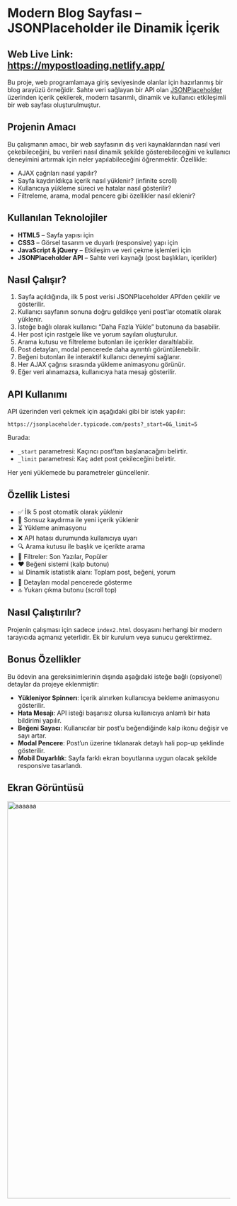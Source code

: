 # Modern Blog Sayfası – JSONPlaceholder ile Dinamik İçerik

## Web Live Link: https://mypostloading.netlify.app/

Bu proje, web programlamaya giriş seviyesinde olanlar için hazırlanmış bir blog arayüzü örneğidir. Sahte veri sağlayan bir API olan [JSONPlaceholder](https://jsonplaceholder.typicode.com/) üzerinden içerik çekilerek, modern tasarımlı, dinamik ve kullanıcı etkileşimli bir web sayfası oluşturulmuştur.

## Projenin Amacı

Bu çalışmanın amacı, bir web sayfasının dış veri kaynaklarından nasıl veri çekebileceğini, bu verileri nasıl dinamik şekilde gösterebileceğini ve kullanıcı deneyimini artırmak için neler yapılabileceğini öğrenmektir. Özellikle:

- AJAX çağrıları nasıl yapılır?
- Sayfa kaydırıldıkça içerik nasıl yüklenir? (infinite scroll)
- Kullanıcıya yükleme süreci ve hatalar nasıl gösterilir?
- Filtreleme, arama, modal pencere gibi özellikler nasıl eklenir?

## Kullanılan Teknolojiler

- **HTML5** – Sayfa yapısı için  
- **CSS3** – Görsel tasarım ve duyarlı (responsive) yapı için  
- **JavaScript & jQuery** – Etkileşim ve veri çekme işlemleri için  
- **JSONPlaceholder API** – Sahte veri kaynağı (post başlıkları, içerikler)

## Nasıl Çalışır?

1. Sayfa açıldığında, ilk 5 post verisi JSONPlaceholder API’den çekilir ve gösterilir.
2. Kullanıcı sayfanın sonuna doğru geldikçe yeni post’lar otomatik olarak yüklenir.
3. İsteğe bağlı olarak kullanıcı “Daha Fazla Yükle” butonuna da basabilir.
4. Her post için rastgele like ve yorum sayıları oluşturulur.
5. Arama kutusu ve filtreleme butonları ile içerikler daraltılabilir.
6. Post detayları, modal pencerede daha ayrıntılı görüntülenebilir.
7. Beğeni butonları ile interaktif kullanıcı deneyimi sağlanır.
8. Her AJAX çağrısı sırasında yükleme animasyonu görünür.
9. Eğer veri alınamazsa, kullanıcıya hata mesajı gösterilir.

## API Kullanımı

API üzerinden veri çekmek için aşağıdaki gibi bir istek yapılır:

```
https://jsonplaceholder.typicode.com/posts?_start=0&_limit=5
```

Burada:
- `_start` parametresi: Kaçıncı post’tan başlanacağını belirtir.
- `_limit` parametresi: Kaç adet post çekileceğini belirtir.

Her yeni yüklemede bu parametreler güncellenir.

## Özellik Listesi

- ✅ İlk 5 post otomatik olarak yüklenir  
- 🔄 Sonsuz kaydırma ile yeni içerik yüklenir  
- ⏳ Yükleme animasyonu  
- ❌ API hatası durumunda kullanıcıya uyarı  
- 🔍 Arama kutusu ile başlık ve içerikte arama  
- 🧲 Filtreler: Son Yazılar, Popüler  
- ❤️ Beğeni sistemi (kalp butonu)  
- 📊 Dinamik istatistik alanı: Toplam post, beğeni, yorum  
- 💬 Detayları modal pencerede gösterme  
- 🔝 Yukarı çıkma butonu (scroll top)

## Nasıl Çalıştırılır?

Projenin çalışması için sadece `index2.html` dosyasını herhangi bir modern tarayıcıda açmanız yeterlidir. Ek bir kurulum veya sunucu gerektirmez.

## Bonus Özellikler

Bu ödevin ana gereksinimlerinin dışında aşağıdaki isteğe bağlı (opsiyonel) detaylar da projeye eklenmiştir:

- **Yükleniyor Spinnerı**: İçerik alınırken kullanıcıya bekleme animasyonu gösterilir.
- **Hata Mesajı**: API isteği başarısız olursa kullanıcıya anlamlı bir hata bildirimi yapılır.
- **Beğeni Sayacı**: Kullanıcılar bir post’u beğendiğinde kalp ikonu değişir ve sayı artar.
- **Modal Pencere**: Post’un üzerine tıklanarak detaylı hali pop-up şeklinde gösterilir.
- **Mobil Duyarlılık**: Sayfa farklı ekran boyutlarına uygun olacak şekilde responsive tasarlandı.

## Ekran Görüntüsü 

<img width="1553" height="897" alt="aaaaaa" src="https://github.com/user-attachments/assets/b742964b-e400-439d-b4d9-ac5c92334824" />

